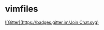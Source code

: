 # vimfiles
[![Gitter](https://badges.gitter.im/Join Chat.svg)](https://gitter.im/todesking/vimfiles?utm_source=badge&utm_medium=badge&utm_campaign=pr-badge&utm_content=badge)